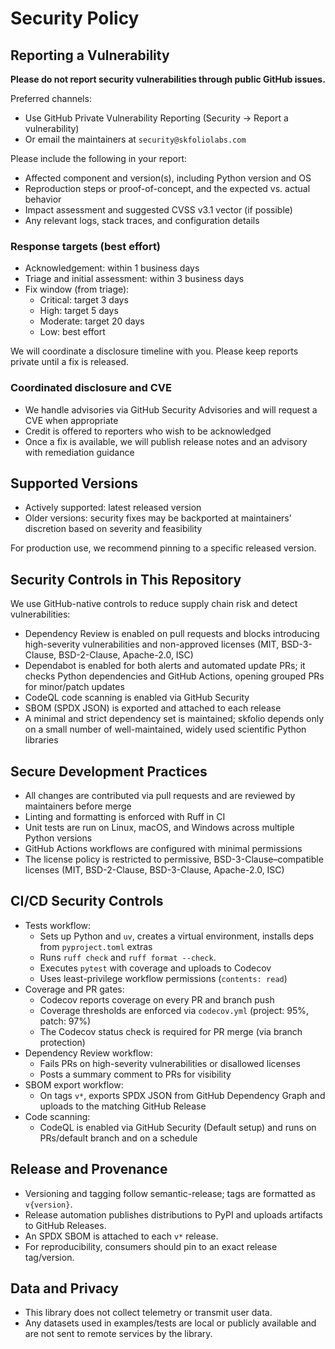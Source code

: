 # Security Policy

## Reporting a Vulnerability

**Please do not report security vulnerabilities through public GitHub issues.**

Preferred channels:

- Use GitHub Private Vulnerability Reporting (Security → Report a vulnerability)
- Or email the maintainers at `security@skfoliolabs.com`

Please include the following in your report:

- Affected component and version(s), including Python version and OS
- Reproduction steps or proof-of-concept, and the expected vs. actual behavior
- Impact assessment and suggested CVSS v3.1 vector (if possible)
- Any relevant logs, stack traces, and configuration details

### Response targets (best effort)

- Acknowledgement: within 1 business days
- Triage and initial assessment: within 3 business days
- Fix window (from triage):
  - Critical: target 3 days
  - High: target 5 days
  - Moderate: target 20 days
  - Low: best effort

We will coordinate a disclosure timeline with you. Please keep reports private until a fix is released.

### Coordinated disclosure and CVE

- We handle advisories via GitHub Security Advisories and will request a CVE when appropriate
- Credit is offered to reporters who wish to be acknowledged
- Once a fix is available, we will publish release notes and an advisory with remediation guidance

## Supported Versions

- Actively supported: latest released version
- Older versions: security fixes may be backported at maintainers’ discretion based on severity and feasibility

For production use, we recommend pinning to a specific released version.

## Security Controls in This Repository

We use GitHub-native controls to reduce supply chain risk and detect vulnerabilities:

- Dependency Review is enabled on pull requests and blocks introducing high-severity vulnerabilities and non-approved licenses (MIT, BSD-3-Clause, BSD-2-Clause, Apache-2.0, ISC)
- Dependabot is enabled for both alerts and automated update PRs; it checks Python dependencies and GitHub Actions, opening grouped PRs for minor/patch updates
- CodeQL code scanning is enabled via GitHub Security
- SBOM (SPDX JSON) is exported and attached to each release
- A minimal and strict dependency set is maintained; skfolio depends only on a small number of well-maintained, widely used scientific Python libraries

## Secure Development Practices

- All changes are contributed via pull requests and are reviewed by maintainers before merge
- Linting and formatting is enforced with Ruff in CI
- Unit tests are run on Linux, macOS, and Windows across multiple Python versions
- GitHub Actions workflows are configured with minimal permissions
- The license policy is restricted to permissive, BSD-3-Clause–compatible licenses (MIT, BSD-2-Clause, BSD-3-Clause, Apache-2.0, ISC)

## CI/CD Security Controls

- Tests workflow:
  - Sets up Python and `uv`, creates a virtual environment, installs deps from `pyproject.toml` extras
  - Runs `ruff check` and `ruff format --check`.
  - Executes `pytest` with coverage and uploads to Codecov
  - Uses least-privilege workflow permissions (`contents: read`)
- Coverage and PR gates:
  - Codecov reports coverage on every PR and branch push
  - Coverage thresholds are enforced via `codecov.yml` (project: 95%, patch: 97%)
  - The Codecov status check is required for PR merge (via branch protection)
- Dependency Review workflow:
  - Fails PRs on high-severity vulnerabilities or disallowed licenses
  - Posts a summary comment to PRs for visibility
- SBOM export workflow:
  - On tags `v*`, exports SPDX JSON from GitHub Dependency Graph and uploads to the matching GitHub Release
- Code scanning:
  - CodeQL is enabled via GitHub Security (Default setup) and runs on PRs/default branch and on a schedule

## Release and Provenance

- Versioning and tagging follow semantic-release; tags are formatted as `v{version}`.
- Release automation publishes distributions to PyPI and uploads artifacts to GitHub Releases.
- An SPDX SBOM is attached to each `v*` release.
- For reproducibility, consumers should pin to an exact release tag/version.

## Data and Privacy

- This library does not collect telemetry or transmit user data.
- Any datasets used in examples/tests are local or publicly available and are not sent to remote services by the library.
